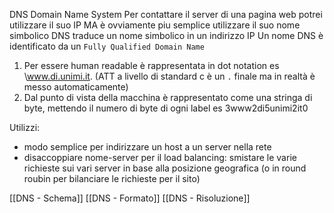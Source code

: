 DNS Domain Name System
Per contattare il server di una pagina web potrei utilizzare il suo IP MA è ovviamente piu semplice utilizzare il suo nome simbolico
DNS traduce un nome simbolico in un indirizzo IP
Un nome DNS è identificato da un `Fully Qualified Domain Name`
1. Per essere human readable è rappresentata in dot notation es \www.di.unimi.it. (ATT a livello di standard c è un `.` finale ma in realtà è messo automaticamente)
2. Dal punto di vista della macchina è rappresentato come una stringa di byte, mettendo il numero di byte di ogni label es 3www2di5unimi2it0

Utilizzi:
- modo semplice per indirizzare un host a un server nella rete
- disaccoppiare nome-server per il load balancing: smistare le varie richieste sui vari server in base alla posizione geografica (o in round roubin per bilanciare le richieste per il sito)

[[DNS - Schema]]
[[DNS - Formato]]
[[DNS - Risoluzione]]